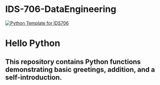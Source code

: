 # IDS-706-DataEngineering

[![Python Template for IDS706](https://github.com/Kedar-V/IDS-706-DataEngineering/actions/workflows/main.yml/badge.svg)](https://github.com/Kedar-V/IDS-706-DataEngineering/actions/workflows/main.yml)

# Hello Python

This repository contains Python functions demonstrating basic greetings, addition, and a self-introduction. 
---